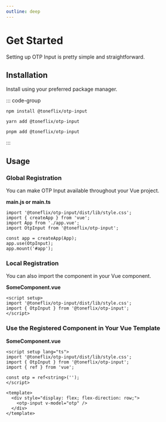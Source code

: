 ```yaml
---
outline: deep
---
```


# Get Started

Setting up OTP Input is pretty simple and straightforward.

## Installation

Install using your preferred package manager.

::: code-group

```npm
npm install @toneflix/otp-input
```

```yarn
yarn add @toneflix/otp-input
```

```pnpm
pnpm add @toneflix/otp-input
```

:::

## Usage

### Global Registration

You can make OTP Input available throughout your Vue project.

**main.js or main.ts**

```js:line-numbers{1,4}
import '@toneflix/otp-input/dist/lib/style.css';
import { createApp } from 'vue';
import App from './app.vue';
import OtpInput from '@toneflix/otp-input';

const app = createApp(App);
app.use(OtpInput);
app.mount('#app');
```

### Local Registration

You can also import the component in your Vue component.

**SomeComponent.vue**

```vue:line-numbers{2,3}
<script setup>
import '@toneflix/otp-input/dist/lib/style.css';
import { OtpInput } from '@toneflix/otp-input';
</script>
```

### Use the Registered Component in Your Vue Template

**SomeComponent.vue**

```vue:line-numbers{2,3}
<script setup lang="ts">
import '@toneflix/otp-input/dist/lib/style.css';
import { OtpInput } from '@toneflix/otp-input';
import { ref } from 'vue';

const otp = ref<string>('');
</script>

<template>
  <div style="display: flex; flex-direction: row;">
    <otp-input v-model="otp" />
  </div>
</template>
```
